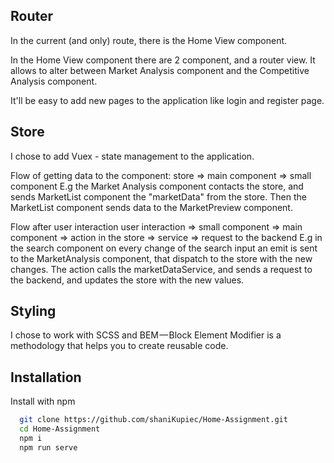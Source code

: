 ## Router
In the current (and only) route, there is the Home View component.

In the Home View component there are 2 component, and a router view. It allows to alter between Market Analysis component
and the Competitive Analysis component.

It'll be easy to add new pages to the application like login and register page.

## Store
I chose to add Vuex - state management to the application.

Flow of getting data to the component:
store => main component => small component
E.g the Market Analysis component contacts the store, and sends MarketList component the "marketData" from the store.
Then the MarketList component sends data to the MarketPreview component.

Flow after user interaction
user interaction => small component => main component => action in the store => service => request to the backend
E.g in the search component on every change of the search input an emit is sent to the MarketAnalysis component, that dispatch to the store with the new changes.
The action calls the marketDataService, and sends a request to the backend, and updates the store with the new values.

## Styling
I chose to work with SCSS and BEM — Block Element Modifier is a methodology that helps you to create reusable code.

## Installation

Install with npm

```bash
  git clone https://github.com/shaniKupiec/Home-Assignment.git
  cd Home-Assignment
  npm i
  npm run serve
```
